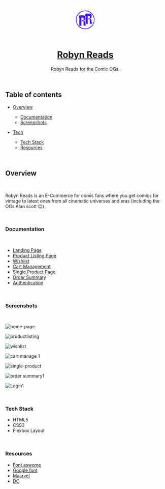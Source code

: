 <div align="center">
  <img src="/Images-Ecom/rr-logo.png" height="100" width="100" alt="Robyn Reads Logo"/>
  
# [Robyn Reads](https://robyn-reads.netlify.app/)

Robyn Reads for the Comic OGs.

</div>
<br/>

## **Table of contents**

- [Overview](#overview)

  - [Documentation](#documentation)
  - [Screenshots](#screenshots)

- [Tech]()
  - [Tech Stack](#tech-stack)
  - [Resources](#resources)

<br />

## **Overview**

<br />

Robyn Reads is an E-Commerce for comic fans where you get comics for vintage to latest ones from all cinematic universes and eras (including the OGs Alan scott 😉) .

<br />

### **Documentation**

<br />

- [Landing Page](https://robyn-reads.netlify.app/)
- [Product Listing Page](https://robyn-reads.netlify.app/screens/product-listing/productlisting)
- [Wishlist](https://robyn-reads.netlify.app/screens/wishlist/wishlist)
- [Cart Management](https://robyn-reads.netlify.app/screens/cart-mangement/mycart)
- [Single Product Page](https://robyn-reads.netlify.app/screens/product-listing/single-product)
- [Order Summary](https://robyn-reads.netlify.app/screens/order-summery/ordersummary)
- [Authentication](https://robyn-reads.netlify.app/screens/authentication/login)

<br />

### **Screenshots**

<br />

![home-page](https://user-images.githubusercontent.com/38640415/155053102-524362a4-2161-44a0-82aa-60662df6f8bc.jpg)

![productlisting](https://user-images.githubusercontent.com/38640415/155053174-de3ad17e-2641-4702-a303-79c61fc389ce.jpg)

![wishlist](https://user-images.githubusercontent.com/38640415/155053224-3ed1cff9-716c-438a-83ca-9a2b8c2bcc79.jpg)

![cart manage 1](https://user-images.githubusercontent.com/38640415/155053244-450fabc1-7d6f-44fa-9cec-cd98edb9f2f5.jpg)

![single-product](https://user-images.githubusercontent.com/38640415/155053286-54908e6c-c8b0-408f-89b0-47822e59fc4d.jpg)

![order summary1](https://user-images.githubusercontent.com/38640415/155053313-ba1aa880-ca71-4b0c-9a3c-53621743ee88.jpg)

![Login1](https://user-images.githubusercontent.com/38640415/155053449-12821fcb-180a-4a64-a8ec-d1d33bd37cb4.jpg)

<br />

### **Tech Stack**

- HTML5
- CSS3
- Flexbox Layout

<br />


### **Resources**

- [Font aswome](https://fontawesome.com/)
- [Google font](https://fonts.google.com/)
- [Maarvel](https://developer.marvel.com/)
- [DC](https://www.dccomics.com)
